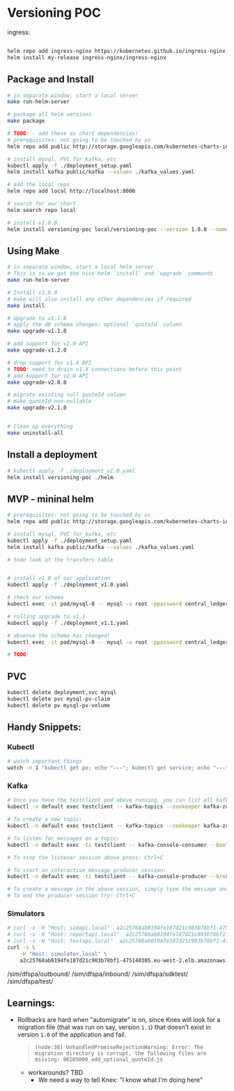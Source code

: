# Versioning POC

ingress:
```bash

helm repo add ingress-nginx https://kubernetes.github.io/ingress-nginx
helm install my-release ingress-nginx/ingress-nginx
```

## Package and Install

```bash
# in separate window, start a local server
make run-helm-server

# package all helm versions
make package

# TODO: - add these as chart dependencies!
# prerequisites: not going to be touched by us
helm repo add public http://storage.googleapis.com/kubernetes-charts-incubator

# install mysql, PVC for kafka, etc
kubectl apply -f ./deployment_setup.yaml
helm install kafka public/kafka --values ./kafka_values.yaml

# add the local repo
helm repo add local http://localhost:8000

# search for our chart
helm search repo local

# install v1.0.0
helm install versioning-poc local/versioning-poc --version 1.0.0 --namespace 
```

## Using Make

```bash
# in separate window, start a local helm server
# This is so we get the nice helm `install` and `upgrade` commands
make run-helm-server

# Install v1.0.0
# make will also install any other dependencies if required
make install

# Upgrade to v1.1.0
# apply the db schema changes: optional `quoteId` column
make upgrade-v1.1.0

# add support for v2.0 API
make upgrade-v1.2.0

# drop support for v1.X API
# TODO: need to drain v1.X connections before this point
# add support for v2.0 API
make upgrade-v2.0.0

# migrate existing null quoteId column
# make quoteId non-nullable
make upgrade-v2.1.0


# Clean up everything
make uninstall-all
```

## Install a deployment

```bash
# kubectl apply -f ./deployment_v1.0.yaml
helm install versioning-poc ./helm
```

## MVP - mininal helm

```bash
# prerequisites: not going to be touched by us
helm repo add public http://storage.googleapis.com/kubernetes-charts-incubator

# install mysql, PVC for kafka, etc
kubectl apply -f ./deployment_setup.yaml
helm install kafka public/kafka --values ./kafka_values.yaml

# todo look at the transfers table


# install v1.0 of our application
kubectl apply -f ./deployment_v1.0.yaml

# check our schema
kubectl exec -it pod/mysql-0 -- mysql -u root -ppassword central_ledger -e "describe settlementModel"

# rolling upgrade to v1.1
kubectl apply -f ./deployment_v1.1.yaml

# observe the schema has changed!
kubectl exec -it pod/mysql-0 -- mysql -u root -ppassword central_ledger -e "describe settlementModel"

# TODO: 

```

## PVC

```bash
kubectl delete deployment,svc mysql
kubectl delete pvc mysql-pv-claim
kubectl delete pv mysql-pv-volume

```


## Handy Snippets:

### Kubectl

```bash
# watch important things
watch -n 1 "kubectl get po; echo "---"; kubectl get service; echo "---"; kubectl get deployments"
```

### Kafka

```bash
# Once you have the testclient pod above running, you can list all kafka topics with:
kubectl -n default exec testclient -- kafka-topics --zookeeper kafka-zookeeper:2181 --list

# To create a new topic:
kubectl -n default exec testclient -- kafka-topics --zookeeper kafka-zookeeper:2181 --topic test1 --create --partitions 1 --replication-factor 1

# To listen for messages on a topic:
kubectl -n default exec -ti testclient -- kafka-console-consumer --bootstrap-server kafka:9092 --topic test1 --from-beginning

# To stop the listener session above press: Ctrl+C

# To start an interactive message producer session:
kubectl -n default exec -ti testclient -- kafka-console-producer --broker-list kafka-headless:9092 --topic test1

# To create a message in the above session, simply type the message and press "enter"
# To end the producer session try: Ctrl+C
```

### Simulators

```bash
# curl -s -H "Host: simapi.local"  a2c25768ab0194fe187d21c903b78bf1-475140305.eu-west-2.elb.amazonaws.com/health
# curl -s -H "Host: reportapi.local"  a2c25768ab0194fe187d21c903b78bf1-475140305.eu-west-2.elb.amazonaws.com/health
# curl -s -H "Host: testapi.local"  a2c25768ab0194fe187d21c903b78bf1-475140305.eu-west-2.elb.amazonaws.com/health
curl -s \
    -H "Host: simulator.local" \
    a2c25768ab0194fe187d21c903b78bf1-475140305.eu-west-2.elb.amazonaws.com/sim/dfspa/inbound
```

/sim/dfspa/outbound/
/sim/dfspa/inbound/
/sim/dfspa/sdktest/
/sim/dfspa/test/




## Learnings:


- Rollbacks are hard when "automigrate" is on, since Knex will look for a migration file (that was run on say, version `1.1`) that doesn't exist in version `1.0` of the application and fail.
    >`(node:38) UnhandledPromiseRejectionWarning: Error: The migration directory is corrupt, the following files are missing: 96105000_add_optional_quoteId.js`

    - workarounds? TBD 
        - We need a way to tell Knex: "I know what I'm doing here"




